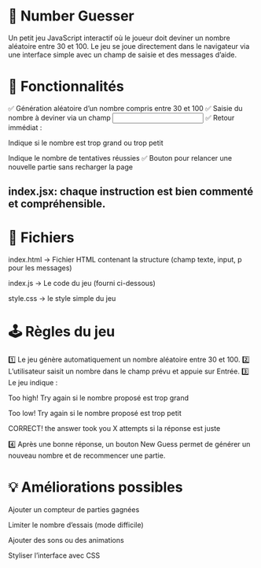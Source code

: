# 🎯 Number Guesser
Un petit jeu JavaScript interactif où le joueur doit deviner un nombre aléatoire entre 30 et 100. Le jeu se joue directement dans le navigateur via une interface simple avec un champ de saisie et des messages d’aide.


# 🚀 Fonctionnalités
✅ Génération aléatoire d’un nombre compris entre 30 et 100
✅ Saisie du nombre à deviner via un champ <input>
✅ Retour immédiat :

Indique si le nombre est trop grand ou trop petit

Indique le nombre de tentatives réussies
✅ Bouton pour relancer une nouvelle partie sans recharger la page

## index.jsx: chaque instruction est bien commenté et compréhensible. 

# 📂 Fichiers
index.html → Fichier HTML contenant la structure (champ texte, input, p pour les messages)

index.js → Le code du jeu (fourni ci-dessous)

style.css → le style simple du jeu

# 🕹️ Règles du jeu
1️⃣ Le jeu génère automatiquement un nombre aléatoire entre 30 et 100.
2️⃣ L’utilisateur saisit un nombre dans le champ prévu et appuie sur Entrée.
3️⃣ Le jeu indique :

Too high! Try again si le nombre proposé est trop grand

Too low! Try again si le nombre proposé est trop petit

CORRECT! the answer took you X attempts si la réponse est juste

4️⃣ Après une bonne réponse, un bouton New Guess permet de générer un nouveau nombre et de recommencer une partie.


# 💡 Améliorations possibles
Ajouter un compteur de parties gagnées

Limiter le nombre d’essais (mode difficile)

Ajouter des sons ou des animations

Styliser l’interface avec CSS

